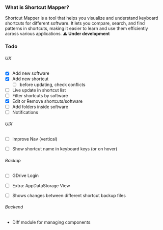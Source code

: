 ### What is Shortcut Mapper?
Shortcut Mapper is a tool that helps you visualize and understand keyboard shortcuts for different software. It lets you compare, search, and find patterns in shortcuts, making it easier to learn and use them efficiently across various applications. **⚠️ Under development**


### Todo
###### UX
- [x] Add new software
- [x] Add new shortcut
    - [ ] before updating, check conflicts
- [ ] Live update in shortcut list
- [ ] Filter shortcuts by software
- [x] Edit or Remove shortcuts/software
- [ ] Add folders inside software
- [ ] Notifications

###### UIX
- [ ] Improve Nav (vertical)
- [ ] Show shortcut name in keyboard keys (or on hover)


###### Backup
- [ ] GDrive Login
- [ ] Extra: AppDataStorage View
- [ ] Shows changes between different shortcut backup files


###### Backend
- Diff module for managing components